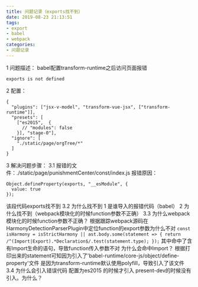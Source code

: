 ```yaml
---
title: 问题记录（exports找不到）
date: 2019-08-23 21:13:51
tags:
- export
- babel
- webpack
categories: 
- 问题记录
---
```

1 问题描述：
babel配置transform-runtime之后访问页面报错
```
exports is not defined
```
2 配置：
```
{
  "plugins": ["jsx-v-model", "transform-vue-jsx", ["transform-runtime"]],
  "presets": [
    ["es2015",  {
      // "modules": false
    }], "stage-0"],
  "ignore": [
    "./static/page/orgTree/*"
  ]
}
```
3 解决问题步骤：
3.1 报错的文件：./static/page/punishmentCenter/const/index.js
报错原因：
```
Object.defineProperty(exports, "__esModule", {
  value: true
});
```
该段代码exports找不到
3.2  为什么找不到
1 是谁导入的报错代码（babel）
2 为什么找不到（webpack模块化的时候function参数不正确）
3.3 为什么webpack模块化的时候function参数不正确？
    根据跟踪webpack源码在HarmonyDetectionParserPlugin中定位function的export参数为什么不对
    ```
    const isHarmony =
				isStrictHarmony ||
        ast.body.some(statement => {
					return /^(Import|Export).*Declaration$/.test(statement.type);
        });
    ```
    其中命中了含有Import生命的语句，导致function传入参数不对
    为什么会命中Import？
    根据打印出来的statement可知因为引入了'babel-runtime/core-js/object/define-property'文件
    是因为transform-runtime默认使用polyfill，导致引入了该文件
3.4 为什么会引入错误代码
    配置为es2015 的时候才引入  present-dev的时候没有引入。为什么？
    